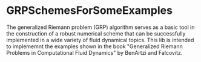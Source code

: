 # GRPSchemesForSomeExamples
The generalized Riemann  problem (GRP) algorithm serves as a basic tool in the construction  of a robust numerical scheme that can be successfully implemented in a wide variety of fluid dynamical topics. This lib is intended to implememnt the examples shown in the book "Generalized Riemann Problems in Computational Fluid Dynamics" by BenArtzi and Falcovitz.
